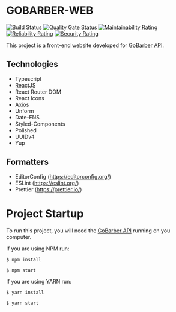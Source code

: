 # GOBARBER-WEB
[![Build Status](https://travis-ci.com/alanlgoncalves/gobarber-web.svg?branch=master)](https://travis-ci.com/alanlgoncalves/gobarber-web)
[![Quality Gate Status](https://sonarcloud.io/api/project_badges/measure?project=alanlgoncalves_gobarber-web&metric=alert_status)](https://sonarcloud.io/dashboard?id=alanlgoncalves_gobarber-web)
[![Maintainability Rating](https://sonarcloud.io/api/project_badges/measure?project=alanlgoncalves_gobarber-web&metric=sqale_rating)](https://sonarcloud.io/dashboard?id=alanlgoncalves_gobarber-web)
[![Reliability Rating](https://sonarcloud.io/api/project_badges/measure?project=alanlgoncalves_gobarber-web&metric=reliability_rating)](https://sonarcloud.io/dashboard?id=alanlgoncalves_gobarber-web)
[![Security Rating](https://sonarcloud.io/api/project_badges/measure?project=alanlgoncalves_gobarber-web&metric=security_rating)](https://sonarcloud.io/dashboard?id=alanlgoncalves_gobarber-web)

This project is a front-end website developed for [GoBarber API](https://github.com/alanlgoncalves/gobarber-api).

## Technologies

- Typescript
- ReactJS
- React Router DOM
- React Icons
- Axios
- Unform
- Date-FNS
- Styled-Components
- Polished
- UUIDv4
- Yup

## Formatters

- EditorConfig (https://editorconfig.org/)
- ESLint (https://eslint.org/)
- Prettier (https://prettier.io/)

# Project Startup

To run this project, you will need the [GoBarber API](https://github.com/alanlgoncalves/gobarber-api) running on you computer.

If you are using NPM run:

```
$ npm install

$ npm start
```

If you are using YARN run:

```
$ yarn install

$ yarn start
```
